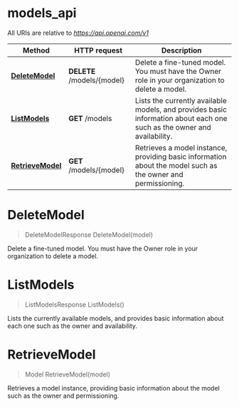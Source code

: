 # models_api

All URIs are relative to *https://api.openai.com/v1*

Method | HTTP request | Description
------------- | ------------- | -------------
[**DeleteModel**](models_api.md#DeleteModel) | **DELETE** /models/{model} | Delete a fine-tuned model. You must have the Owner role in your organization to delete a model.
[**ListModels**](models_api.md#ListModels) | **GET** /models | Lists the currently available models, and provides basic information about each one such as the owner and availability.
[**RetrieveModel**](models_api.md#RetrieveModel) | **GET** /models/{model} | Retrieves a model instance, providing basic information about the model such as the owner and permissioning.


<a name="DeleteModel"></a>
# **DeleteModel**
> DeleteModelResponse DeleteModel(model)

Delete a fine-tuned model. You must have the Owner role in your organization to delete a model.
<a name="ListModels"></a>
# **ListModels**
> ListModelsResponse ListModels()

Lists the currently available models, and provides basic information about each one such as the owner and availability.
<a name="RetrieveModel"></a>
# **RetrieveModel**
> Model RetrieveModel(model)

Retrieves a model instance, providing basic information about the model such as the owner and permissioning.
